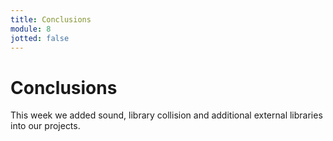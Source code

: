 ```yaml
---
title: Conclusions
module: 8
jotted: false
---
```


# Conclusions

This week we added sound, library collision and additional external libraries into our projects.